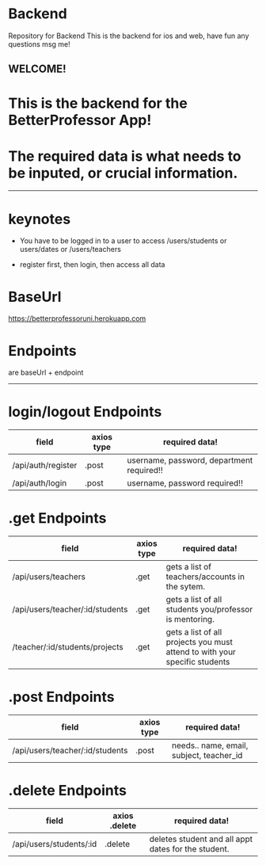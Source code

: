 # Backend

Repository for Backend
This is the backend for ios and web, have fun any questions msg me!

## WELCOME!

# This is the backend for the BetterProfessor App!

# The required data is what needs to be inputed, or crucial information.

---

# keynotes

- You have to be logged in to a user to access /users/students
  or users/dates or /users/teachers

- register first, then login, then access all data

# BaseUrl

https://betterprofessoruni.herokuapp.com

# Endpoints

are baseUrl + endpoint

---

# login/logout Endpoints

| field              | axios type | required data!                            |
| ------------------ | ---------- | ----------------------------------------- |
| /api/auth/register | .post      | username, password, department required!! |
| /api/auth/login    | .post      | username, password required!!             |

# .get Endpoints

| field               | axios type | required data!                                 |
| ------------------- | ---------- | ---------------------------------------------- |
| /api/users/teachers | .get       | gets a list of teachers/accounts in the sytem. |
| /api/users/teacher/:id/students| .get| gets a list of all students you/professor is mentoring. |
| /teacher/:id/students/projects | .get| gets a list of all projects you must attend to with your specific students|

# .post Endpoints

| field               | axios type | required data!                                      |
| ------------------- | ---------- | --------------------------------------------------- |
| /api/users/teacher/:id/students| .post | needs.. name, email, subject, teacher_id  |


# .delete Endpoints

| field                   | axios .delete | required data!                                      |
| ----------------------- | ------------- | --------------------------------------------------- |
| /api/users/students/:id | .delete       | deletes student and all appt dates for the student. |
